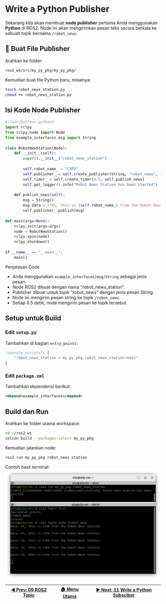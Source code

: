 # Write a Python Publisher

Sekarang kita akan membuat **node publisher** pertama Anda menggunakan **Python** di ROS2. Node ini akan mengirimkan pesan teks secara berkala ke sebuah topik bernama `/robot_news`.

## 📁 Buat File Publisher

Arahkan ke folder:

```bash
ros2_ws/src/my_py_pkg/my_py_pkg/
```

Kemudian buat file Python baru, misalnya:

```bash
touch robot_news_station.py
chmod +x robot_news_station.py
```

## Isi Kode Node Publisher

```python
#!/usr/bin/env python3
import rclpy
from rclpy.node import Node
from example_interfaces.msg import String

class RobotNewStation(Node):
    def __init__(self):
        super().__init__("robot_news_station")

        self.robot_name_ = "C3PO"
        self.publisher_ = self.create_publisher(String, "robot_news", 10)
        self.timer_ = self.create_timer(0.5, self.publish_news)
        self.get_logger().info("Robot News Station has been started")
    
    def publish_news(self):
        msg = String()
        msg.data = f"Hi, this is {self.robot_name_} from the Robot News Station."
        self.publisher_.publish(msg)

def main(args=None):
    rclpy.init(args=args)
    node = RobotNewStation()
    rclpy.spin(node)
    rclpy.shutdown()

if __name__ == "__main__":
    main()
```

Penjelasan Code
- Anda menggunakan `example_interfaces/msg/String` sebagai jenis pesan.
- Node ROS2 dibuat dengan nama "robot_news_station".
- Publisher dibuat untuk topik "robot_news" dengan jenis pesan String.
- Node ini mengirim pesan string ke topik `/robot_news`.
- Setiap 0.5 detik, node mengirim pesan ke topik tersebut.


## Setup untuk Build

### Edit `setup.py`

Tambahkan di bagian `entry_points`:

```python
'console_scripts': [
    "robot_news_station = my_py_pkg.robot_news_station:main"
]
```

### Edit `package.xml`

Tambahkan dependensi berikut:

```xml
<depend>example_interfaces</depend>
```

## Build dan Run

Arahkan ke folder utama workspace:

```bash
cd ~/ros2_ws
colcon build --packages-select my_py_pkg
```

Kemudian jalankan node:

```bash
ros2 run my_py_pkg robot_news_station
```

Contoh hasil terminal:
![terminal python publisher](/assets/terminal_python_publisher.png)

| [◀️ Prev: 09 ROS2 Topic](../09_ros2_topic/) | [🏠 Menu Utama](/) | [▶️ Next: 11 Write a Python Subsciber](../11_python_subscriber/) |
| ------------------------------------------ | ----------------- | --------------------------------------------------------------- |